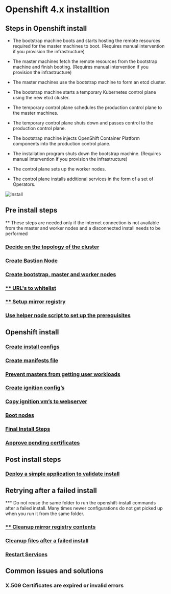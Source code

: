 # Openshift 4.x installtion

## Steps in Openshift install

- The bootstrap machine boots and starts hosting the remote resources required for the master machines to boot. (Requires manual intervention if you provision the infrastructure)

- The master machines fetch the remote resources from the bootstrap machine and finish booting. (Requires manual intervention if you provision the infrastructure)

- The master machines use the bootstrap machine to form an etcd cluster.

- The bootstrap machine starts a temporary Kubernetes control plane using the new etcd cluster.

- The temporary control plane schedules the production control plane to the master machines.

- The temporary control plane shuts down and passes control to the production control plane.

- The bootstrap machine injects OpenShift Container Platform components into the production control plane.

- The installation program shuts down the bootstrap machine. (Requires manual intervention if you provision the infrastructure)

- The control plane sets up the worker nodes.

- The control plane installs additional services in the form of a set of Operators.

![Install](https://user-images.githubusercontent.com/13202504/89897181-41c6a380-dbfc-11ea-9fa9-3f12527eda6c.png)

## Pre install steps

** These steps are needed only if the internet connection is not available from the master and worker nodes and a disconnected
install needs to be performed

### [Decide on the topology of the cluster](https://github.com/abalasu1/Openshift/blob/master/4.x/installation/Pre-Install.md#decide-on-the-topology-of-the-cluster)
### [Create Bastion Node](https://github.com/abalasu1/Openshift/blob/master/4.x/installation/Pre-Install.md#create-bastion-node)
### [Create bootstrap, master and worker nodes](https://github.com/abalasu1/Openshift/blob/master/4.x/installation/Pre-Install.md#create-bootstrap-master--worker-nodes)
### [** URL's to whitelist](https://github.com/abalasu1/Openshift/blob/master/4.x/installation/Pre-Install.md#urls-to-whitelist)
### [** Setup mirror registry](https://github.com/abalasu1/Openshift/blob/master/4.x/installation/Pre-Install.md#setup-mirror-registry)
### [Use helper node script to set up the prerequisites](https://github.com/abalasu1/Openshift/blob/master/4.x/installation/Helper-Node.md)

## Openshift install

### [Create install configs](https://github.com/abalasu1/Openshift/blob/master/4.x/installation/Install.md#create-install-configyaml)

### [Create manifests file](https://github.com/abalasu1/Openshift/blob/master/4.x/installation/Install.md#create-manifests-file)

### [Prevent masters from getting user workloads](https://github.com/abalasu1/Openshift/blob/master/4.x/installation/Install.md#prevent-masters-from-getting-user-workloads)

### [Create ignition config’s](https://github.com/abalasu1/Openshift/blob/master/4.x/installation/Install.md#create-ignition-configs)

### [Copy ignition vm’s to webserver](https://github.com/abalasu1/Openshift/blob/master/4.x/installation/Install.md#create-ignition-configs)

### [Boot nodes](https://github.com/abalasu1/Openshift/blob/master/4.x/installation/Install.md#boot-nodes)

### [Final Install Steps](https://github.com/abalasu1/Openshift/blob/master/4.x/installation/Install.md#final-install-steps)

### [Approve pending certificates](https://github.com/abalasu1/Openshift/blob/master/4.x/installation/Install.md#approve-all-pending-certificates)

## Post install steps

### [Deploy a simple application to validate install](https://github.com/abalasu1/Openshift/blob/master/4.x/installation/Post-Install.md#deploy-a-simple-application-for-validation)

## Retrying after a failed install

*** Do not reuse the same folder to run the openshift-install commands after a failed install. Many
times newer configurations do not get picked up when you run it from the same folder.

### [** Cleanup mirror registry contents](https://github.com/abalasu1/Openshift/blob/master/4.x/installation/Clean-Up.md#cleanup-mirror-registry)

### [Cleanup files after a failed install](https://github.com/abalasu1/Openshift/blob/master/4.x/installation/Clean-Up.md#remove-files-created-by-install-before-restarting-the-install)

### [Restart Services](https://github.com/abalasu1/Openshift/blob/master/4.x/installation/Clean-Up.md#restart-mirror-regstry-httpd-haproxy-)

## Common issues and solutions

### X.509 Certificates are expired or invalid errors